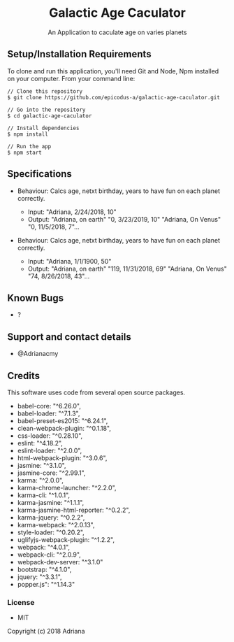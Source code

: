 <h1 align="center"> Galactic Age Caculator </h1>

<p align="center">An Application to caculate age on varies planets</p>


## Setup/Installation Requirements

To clone and run this application, you'll need Git and Node, Npm installed on your computer. From your command line:

```
// Clone this repository
$ git clone https://github.com/epicodus-a/galactic-age-caculator.git

// Go into the repository
$ cd galactic-age-caculator

// Install dependencies
$ npm install

// Run the app
$ npm start
```

## Specifications

- Behaviour: Calcs age, netxt birthday, years to have fun on each planet correctly.
  - Input: "Adriana, 2/24/2018, 10"
  - Output: "Adriana, on earth"
            "0, 3/23/2019, 10"
            "Adriana, On Venus"
            "0, 11/5/2018, 7"...

- Behaviour: Calcs age, netxt birthday, years to have fun on each planet correctly.
  - Input: "Adriana, 1/1/1900, 50"
  - Output: "Adriana, on earth"
            "119, 11/31/2018, 69"
            "Adriana, On Venus"
            "74, 8/26/2018, 43"...


## Known Bugs

- ?

## Support and contact details

- @Adrianacmy


## Credits

This software uses code from several open source packages.

  - babel-core: "^6.26.0",
  - babel-loader: "^7.1.3",
  - babel-preset-es2015: "^6.24.1",
  - clean-webpack-plugin: "^0.1.18",
  - css-loader: "^0.28.10",
  - eslint: "^4.18.2",
  - eslint-loader: "^2.0.0",
  - html-webpack-plugin: "^3.0.6",
  - jasmine: "^3.1.0",
  - jasmine-core: "^2.99.1",
  - karma: "^2.0.0",
  - karma-chrome-launcher: "^2.2.0",
  - karma-cli: "^1.0.1",
  - karma-jasmine: "^1.1.1",
  - karma-jasmine-html-reporter: "^0.2.2",
  - karma-jquery: "^0.2.2",
  - karma-webpack: "^2.0.13",
  - style-loader: "^0.20.2",
  - uglifyjs-webpack-plugin: "^1.2.2",
  - webpack: "^4.0.1",
  - webpack-cli: "^2.0.9",
  - webpack-dev-server: "^3.1.0"
  - bootstrap: "^4.1.0",
  - jquery: "^3.3.1",
  - popper.js": "^1.14.3"

### License

- MIT

Copyright (c) 2018 Adriana

